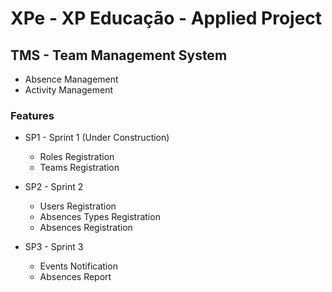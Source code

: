 # XPe - XP Educação - Applied Project

## TMS - Team Management System

- Absence Management
- Activity Management

### Features

- SP1 - Sprint 1 (Under Construction)
  - Roles Registration
  - Teams Registration
  
- SP2 - Sprint 2
  - Users Registration
  - Absences Types Registration
  - Absences Registration
  
- SP3 - Sprint 3
  - Events Notification
  - Absences Report
